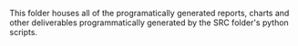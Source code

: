 This folder houses all of the programatically generated reports, charts and other deliverables programmatically generated by the SRC folder's python scripts.
